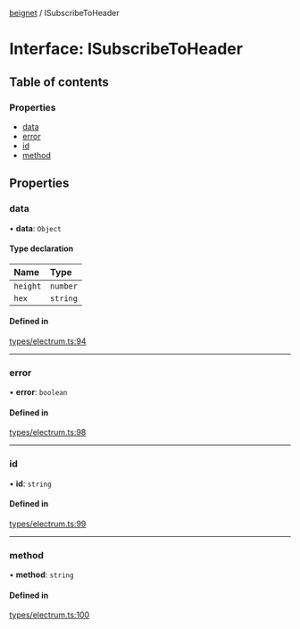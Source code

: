 [beignet](../README.md) / ISubscribeToHeader

# Interface: ISubscribeToHeader

## Table of contents

### Properties

- [data](ISubscribeToHeader.md#data)
- [error](ISubscribeToHeader.md#error)
- [id](ISubscribeToHeader.md#id)
- [method](ISubscribeToHeader.md#method)

## Properties

### data

• **data**: `Object`

#### Type declaration

| Name | Type |
| :------ | :------ |
| `height` | `number` |
| `hex` | `string` |

#### Defined in

[types/electrum.ts:94](https://github.com/coreyphillips/beignet/blob/f8e8e28/src/types/electrum.ts#L94)

___

### error

• **error**: `boolean`

#### Defined in

[types/electrum.ts:98](https://github.com/coreyphillips/beignet/blob/f8e8e28/src/types/electrum.ts#L98)

___

### id

• **id**: `string`

#### Defined in

[types/electrum.ts:99](https://github.com/coreyphillips/beignet/blob/f8e8e28/src/types/electrum.ts#L99)

___

### method

• **method**: `string`

#### Defined in

[types/electrum.ts:100](https://github.com/coreyphillips/beignet/blob/f8e8e28/src/types/electrum.ts#L100)
